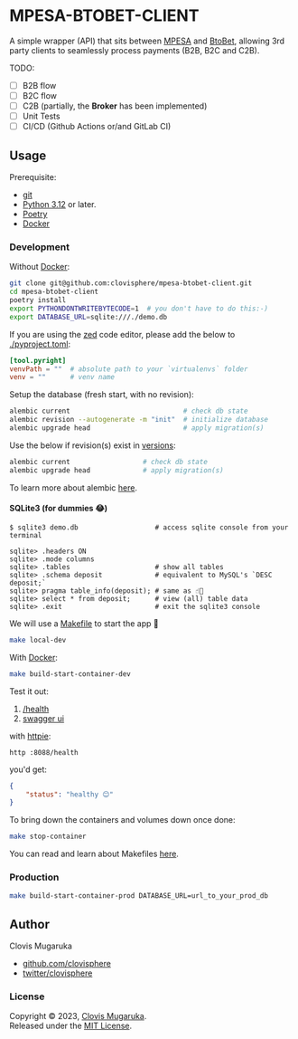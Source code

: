 # MPESA-BTOBET-CLIENT

A simple wrapper (API) that sits between [MPESA](https://www.safaricom.co.ke/personal/m-pesa) and [BtoBet](https://www.btobet.com/), allowing 3rd party clients to seamlessly process payments (B2B, B2C and C2B).


TODO:

- [ ] B2B flow
- [ ] B2C flow
- [ ] C2B (partially, the **Broker** has been implemented)
- [ ] Unit Tests
- [ ] CI/CD (Github Actions or/and GitLab CI)

## Usage

Prerequisite:

- [git](https://git-scm.com/)
- [Python 3.12](https://www.python.org/downloads/release/python-3120/) or later.
- [Poetry](https://python-poetry.org/)
- [Docker](https://www.docker.com/)

### Development

Without [Docker](https://www.docker.com/):

```bash
git clone git@github.com:clovisphere/mpesa-btobet-client.git
cd mpesa-btobet-client
poetry install
export PYTHONDONTWRITEBYTECODE=1  # you don't have to do this:-)
export DATABASE_URL=sqlite:///./demo.db
```

If you are using the [zed](https://zed.dev/) code editor, please add the below to [./pyproject.toml](pyproject.toml):

```toml
[tool.pyright]
venvPath = ""  # absolute path to your `virtualenvs` folder
venv = ""      # venv name
```

Setup the database (fresh start, with no revision):

```bash
alembic current                            # check db state
alembic revision --autogenerate -m "init"  # initialize database
alembic upgrade head                       # apply migration(s)
```

Use the below if revision(s) exist in [versions](./alembic/versions):

```bash
alembic current                  # check db state
alembic upgrade head             # apply migration(s)
```

To learn more about alembic [here](https://alembic.sqlalchemy.org/en/latest/).

#### SQLite3 (for dummies 😂)

```console
$ sqlite3 demo.db                   # access sqlite console from your terminal

sqlite> .headers ON
sqlite> .mode columns
sqlite> .tables                     # show all tables
sqlite> .schema deposit             # equivalent to MySQL's `DESC deposit;`
sqlite> pragma table_info(deposit); # same as ☝🏽
sqlite> select * from deposit;      # view (all) table data
sqlite> .exit                       # exit the sqlite3 console
```

We will use a [Makefile](./Makefile) to start the app 🤗

```bash
make local-dev
```

With [Docker](https://www.docker.com/):


```bash
make build-start-container-dev
```

Test it out:

1. [/health](http:localhost:8088/health)
2. [swagger ui](http:localhost:8088/docs)

with [httpie](https://httpie.io/):

```http :8088/health```

you'd get:

```json
{
    "status": "healthy 😊"
}
```

To bring down the containers and volumes down once done:

```bash
make stop-container
```

You can read and learn about Makefiles [here](https://opensource.com/article/18/8/what-how-makefile).

### Production

```bash
make build-start-container-prod DATABASE_URL=url_to_your_prod_db
```

## Author

Clovis Mugaruka

- [github.com/clovisphere](https://github.com/clovisphere)
- [twitter/clovisphere](https://twitter.com/clovisphere)

### License

Copyright ©️ 2023, [Clovis Mugaruka](https://clovisphere.com).\
Released under the [MIT License](./LICENSE).
